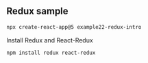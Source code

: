 ## Redux sample

```bash
npx create-react-app@5 example22-redux-intro
```

Install Redux and React-Redux

```bash
npm install redux react-redux
```
